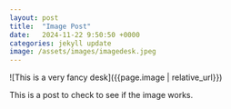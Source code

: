 ```yaml
---
layout: post
title:  "Image Post"
date:   2024-11-22 9:50:50 +0000
categories: jekyll update
image: /assets/images/imagedesk.jpeg
---
```


![This is a very fancy desk]({{page.image | relative_url}})

This is a post to check to see if the image works.

